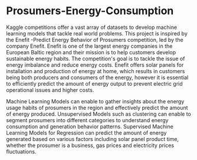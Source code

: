 # Prosumers-Energy-Consumption

Kaggle competitions offer a vast array of datasets to develop machine learning models that tackle real world problems. This project is inspired by the Enefit -Predict Energy Behavior of Prosumers competition, led by the company Enefit. Enefit is one of the largest energy companies in the European Baltic region and their mission is to help customers develop sustainable energy habits. The competition's goal is to tackle the issue of energy imbalance and reduce energy costs. Enefit offers solar panels for installation and production of energy at home, which results in customers being both producers and consumers of the energy, however it is essential to efficiently predict the amount of energy output to prevent electric grid operational issues and higher costs.

Machine Learning Models can enable to gather insights about the energy usage habits of prosumers in the region and effectively predict the amount of energy produced. Unsupervised Models such as clustering can enable to segment prosumers into different categories to understand energy consumption and generation behavior patterns. Supervised Machine Learning Models for Regression can predict the amount of energy generated based on various factors including solar panel product time, whether the prosumer is a business, gas prices and electricity prices fluctuations.
